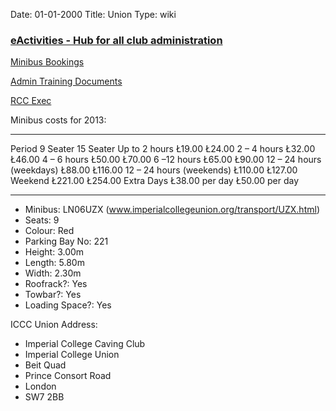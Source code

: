 Date: 01-01-2000
Title: Union
Type: wiki


### [eActivities - Hub for all club administration](https://eactivities.union.ic.ac.uk/index.php)

[Minibus
Bookings](https://eactivities.union.ic.ac.uk/admin/bookings/vehicles)

[Admin Training
Documents](https://eactivities.union.ic.ac.uk/training)

[RCC Exec](http://www.union.ic.ac.uk/rcc/exec/)

Minibus costs for 2013:

  -------------------------- ---------------- ----------------
  Period                     9 Seater         15 Seater
  Up to 2 hours              Ł19.00           Ł24.00
  2 – 4 hours                Ł32.00           Ł46.00
  4 – 6 hours                Ł50.00           Ł70.00
  6 –12 hours                Ł65.00           Ł90.00
  12 – 24 hours (weekdays)   Ł88.00           Ł116.00
  12 – 24 hours (weekends)   Ł110.00          Ł127.00
  Weekend                    Ł221.00          Ł254.00
  Extra Days                 Ł38.00 per day   Ł50.00 per day
  -------------------------- ---------------- ----------------





-   Minibus: LN06UZX (www.imperialcollegeunion.org/transport/UZX.html)
-   Seats: 9
-   Colour: Red
-   Parking Bay No: 221
-   Height: 3.00m
-   Length: 5.80m
-   Width: 2.30m
-   Roofrack?: Yes
-   Towbar?: Yes
-   Loading Space?: Yes

ICCC Union Address:





-   Imperial College Caving Club
-   Imperial College Union
-   Beit Quad
-   Prince Consort Road
-   London
-   SW7 2BB
